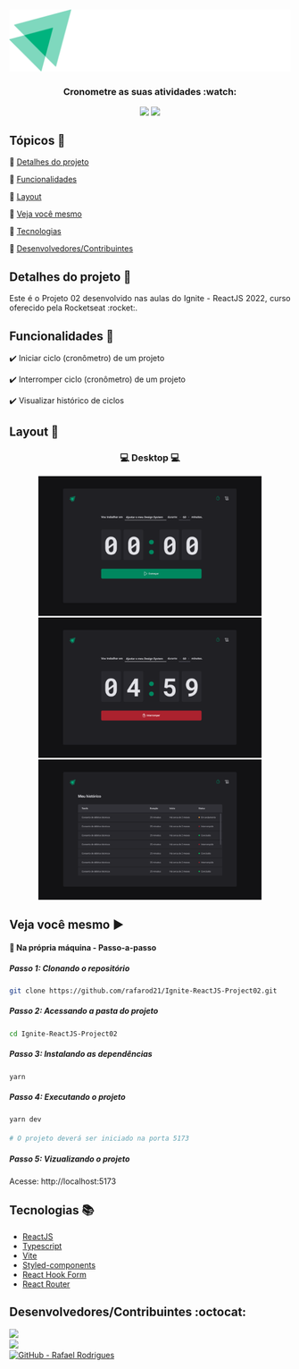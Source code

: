 <p align="center">
  <br>
  <Img src="https://github.com/rafarod21/Ignite-ReactJS-Project02/blob/main/git-assets/logo.png" width=700/>
  
  <h3 align="center"> Cronometre as suas atividades :watch: </h3>
  
  <p align="center">
    <img src="https://img.shields.io/static/v1?label=Status&message=Conclu%C3%ADdo&color=brightgreen&style=flat&labelColor=3E3E3E">
    <img src="https://img.shields.io/static/v1?message=Ignite-ReactJS&label=Rocketseat&color=00875F&style=flat&labelColor=8257E5">
  </p>
</p>


## Tópicos :scroll:

:small_blue_diamond: [Detalhes do projeto](#detalhes-do-projeto-memo)

:small_blue_diamond: [Funcionalidades](#funcionalidades-stars)

:small_blue_diamond: [Layout](#layout-milky_way)

:small_blue_diamond: [Veja você mesmo](#veja-você-mesmo-arrow_forward)

:small_blue_diamond: [Tecnologias](#tecnologias-books)

:small_blue_diamond: [Desenvolvedores/Contribuintes](#desenvolvedorescontribuintes-octocat)

## Detalhes do projeto :memo:

<p align="justify">
Este é o Projeto 02 desenvolvido nas aulas do Ignite - ReactJS 2022, curso oferecido pela Rocketseat :rocket:.
</p>

## Funcionalidades :stars:

✔️ Iniciar ciclo (cronômetro) de um projeto

✔️ Interromper ciclo (cronômetro) de um projeto

✔️ Visualizar histórico de ciclos

## Layout :milky_way:

<h3 align="center">
  💻 Desktop 💻
</h3>
<p align="center">
  <Img src="https://github.com/rafarod21/Ignite-ReactJS-Project02/blob/main/git-assets/page-home.png" width=400>
  <Img src="https://github.com/rafarod21/Ignite-ReactJS-Project02/blob/main/git-assets/page-home-interrupt.png" width=400>
  <Img src="https://github.com/rafarod21/Ignite-ReactJS-Project02/blob/main/git-assets/page-history.png" width=400>
</p>

## Veja você mesmo :arrow_forward:
    
#### :small_blue_diamond: Na própria máquina - Passo-a-passo

   
##### Passo 1: Clonando o repositório
```bash
git clone https://github.com/rafarod21/Ignite-ReactJS-Project02.git
```
    
##### Passo 2: Acessando a pasta do projeto
```bash
cd Ignite-ReactJS-Project02
```
    
##### Passo 3: Instalando as dependências
```bash
yarn
```

##### Passo 4: Executando o projeto
```bash
yarn dev
  
# O projeto deverá ser iniciado na porta 5173
```

##### Passo 5: Vizualizando o projeto
Acesse: http://localhost:5173
    
## Tecnologias :books:

  - [ReactJS](https://pt-br.reactjs.org)
  - [Typescript](https://www.typescriptlang.org)
  - [Vite](https://vitejs.dev)
  - [Styled-components](https://styled-components.com)
  - [React Hook Form](https://react-hook-form.com)
  - [React Router](https://reactrouter.com/en/main)
    
## Desenvolvedores/Contribuintes :octocat:

<img src="https://avatars0.githubusercontent.com/u/39251153?s=460&u=b18964e9a5e2c3c1ef9bc74ae8c35b11095c841b&v=4" width=115><br>
<a aria-label="LinkedIn - Rafael Rodrigues" href="https://www.linkedin.com/in/rafael-montrezol-942a60170">
    <img src="https://img.shields.io/static/v1?logo=linkedin&label=LinkedIn&message=Rafael%20Rodrigues&color=00A0DC&style=flat&labelColor=0077B5"> 
</a><br>
<a aria-label="GitHub - Rafael Rodrigues" href="https://github.com/rafarod21">
    <img alt="GitHub - Rafael Rodrigues" src="https://img.shields.io/static/v1?logo=github&label=GitHub&message=Rafael%20Rodrigues&color=2FBB4F&style=flat&labelColor=211F1F"></img>
</a>
